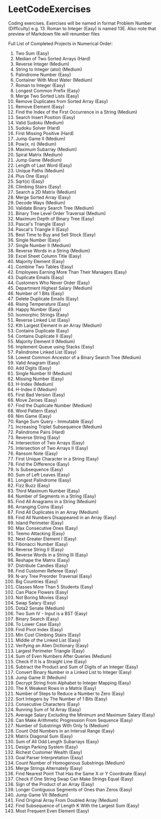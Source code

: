 # LeetCodeExercises

Coding exercises. Exercises will be named in format Problem Number (Difficulty) e.g. 13. Roman to Integer (Easy) is named 13E. Also note that preview of Markdown file will renumber files

Full List of Completed Projects in Numerical Order:
1. Two Sum (Easy)
4. Median of Two Sorted Arrays (Hard)
7. Reverse Integer (Medium)
8. String to Integer (atoi) (Medium)
9. Palindrome Number (Easy)
11. Container With Most Water (Medium)
13. Roman to Integer (Easy)
14. Longest Common Prefix (Easy)
21. Merge Two Sorted Lists (Easy)
26. Remove Duplicates from Sorted Array (Easy)
27. Remove Element (Easy)
28. Find the Index of the First Occurrence in a String (Medium)
35. Search Insert Position (Easy)
36. Valid Sudoku (Medium)
37. Sudoku Solver (Hard)
41. First Missing Positive (Hard)
45. Jump Game II (Medium)
50. Pow(x, n) (Medium)
53. Maximum Subarray (Medium)
54. Spiral Matrix (Medium)
55. Jump Game (Medium)
58. Length of Last Word (Easy)
62. Unique Paths (Medium)
66. Plus One (Easy)
69. Sqrt(x) (Easy)
70. Climbing Stairs (Easy)
74. Search a 2D Matrix (Medium)
88. Merge Sorted Array (Easy)
91. Decode Ways (Medium)
98. Validate Binary Search Tree (Medium)
102. Binary Tree Level Order Traversal (Medium)
104. Maximum Depth of Binary Tree (Easy)
118. Pascal's Triangle (Easy)
119. Pascal's Triangle II (Easy)
121. Best Time to Buy and Sell Stock (Easy)
136. Single Number (Easy)
137. Single Number II (Medium)
151. Reverse Words in a String (Medium)
168. Excel Sheet Column Title (Easy)
169. Majority Element (Easy)
175. Combine Two Tables (Easy)
181. Employees Earning More Than Their Managers (Easy)
182. Duplicate Emails (Easy)
183. Customers Who Never Order (Easy)
184. Department Highest Salary (Medium)
191. Number of 1 Bits (Easy)
196. Delete Duplicate Emails (Easy)
197. Rising Temperature (Easy)
202. Happy Number (Easy)
205. Isomorphic Strings (Easy)
206. Reverse Linked List (Easy)
215. Kth Largest Element in an Array (Medium)
217. Contains Duplicate (Easy)
219. Contains Duplicate II (Easy)
229. Majority Element II (Medium)
232. Implement Queue using Stacks (Easy)
234. Palindrome Linked List (Easy)
235. Lowest Common Ancestor of a Binary Search Tree (Medium)
242. Valid Anagram (Easy)
258. Add Digits (Easy)
260. Single Number III (Medium)
268. Missing Number (Easy)
274. H-Index (Medium)
275. H-Index II (Medium)
278. First Bad Version (Easy)
283. Move Zeroes (Easy)
287. Find the Duplicate Number (Medium)
290. Word Pattern (Easy)
292. Nim Game (Easy)
303. Range Sum Query - Immutable (Easy)
334. Increasing Triplet Subsequence (Medium)
336. Palindrome Pairs (Hard)
344. Reverse String (Easy)
349. Intersection of Two Arrays (Easy)
350. Intersection of Two Arrays II (Easy)
383. Ransom Note (Easy)
387. First Unique Character in a String (Easy)
389. Find the Difference (Easy)
392. Is Subsequence (Easy)
404. Sum of Left Leaves (Easy)
409. Longest Palindrome (Easy)
412. Fizz Buzz (Easy)
414. Third Maximum Number (Easy)
434. Number of Segments in a String (Easy)
438. Find All Anagrams in a String (Medium)
441. Arranging Coins (Easy)
442. Find All Duplicates in an Array (Medium)
448. Find All Numbers Disappeared in an Array (Easy)
463. Island Perimeter (Easy)
485. Max Consecutive Ones (Easy)
495. Teemo Attacking (Easy)
496. Next Greater Element I (Easy)
509. Fibonacci Number (Easy)
541. Reverse String II (Easy)
557. Reverse Words in a String III (Easy)
566. Reshape the Matrix (Easy)
575. Distribute Candies (Easy)
584. Find Customer Referee (Easy)
589. N-ary Tree Preorder Traversal (Easy)
595. Big Countries (Easy)
596. Classes More Than 5 Students (Easy)
605. Can Place Flowers (Easy)
620. Not Boring Movies (Easy)
627. Swap Salary (Easy)
649. Dota2 Senate (Medium)
653. Two Sum IV - Input is a BST (Easy)
704. Binary Search (Easy)
709. To Lower Case (Easy)
724. Find Pivot Index (Easy)
746. Min Cost Climbing Stairs (Easy)
876. Middle of the Linked List (Easy)
953. Verifying an Alien Dictionary (Easy)
976. Largest Perimeter Triangle (Easy)
985. Sum of Even Numbers After Queries (Medium)
1232. Check If It Is a Straight Line (Easy)
1281. Subtract the Product and Sum of Digits of an Integer (Easy)
1290. Convert Binary Number in a Linked List to Integer (Easy)
1306. Jump Game III (Medium)
1309. Decrypt String from Alphabet to Integer Mapping (Easy)
1337. The K Weakest Rows in a Matrix (Easy)
1342. Number of Steps to Reduce a Number to Zero (Easy)
1356. Sort Integers by The Number of 1 Bits (Easy)
1446. Consecutive Characters (Easy)
1480. Running Sum of 1d Array (Easy)
1491. Average Salary Excluding the Minimum and Maximum Salary (Easy)
1502. Can Make Arithmetic Progression From Sequence (Easy)
1513. Number of Substrings With Only 1s (Medium)
1523. Count Odd Numbers in an Interval Range (Easy)
1572. Matrix Diagonal Sum (Easy)
1588. Sum of All Odd Length Subarrays (Easy)
1603. Design Parking System (Easy)
1672. Richest Customer Wealth (Easy)
1678. Goal Parser Interpretation (Easy)
1759. Count Number of Homogenous Substrings (Medium)
1768. Merge Strings Alternately (Easy)
1779. Find Nearest Point That Has the Same X or Y Coordinate (Easy)
1790. Check if One String Swap Can Make Strings Equal (Easy)
1822. Sign of the Product of an Array (Easy)
1869. Longer Contiguous Segments of Ones than Zeros (Easy)
1871. Jump Game VII (Medium)
2007. Find Original Array From Doubled Array (Medium)
2099. Find Subsequence of Length K With the Largest Sum (Easy)
2404. Most Frequent Even Element (Easy)